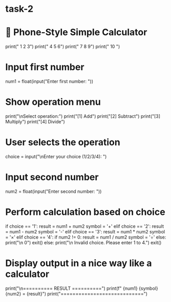 # task-2
# 📱 Phone-Style Simple Calculator

print(" 1 2 3")
print(" 4 5 6")
print(" 7 8 9")
print("   10 ")

# Input first number
num1 = float(input("Enter first number: "))

# Show operation menu
print("\nSelect operation:")
print("[1]  Add")
print("[2]  Subtract")
print("[3]   Multiply")
print("[4]  Divide")

# User selects the operation
choice = input("\nEnter your choice (1/2/3/4): ")

# Input second number
num2 = float(input("Enter second number: "))

# Perform calculation based on choice
if choice == '1':
    result = num1 + num2
    symbol = '+'
elif choice == '2':
    result = num1 - num2
    symbol = '-'
elif choice == '3':
    result = num1 * num2
    symbol = '×'
elif choice == '4':
    if num2 != 0:
        result = num1 / num2
        symbol = '÷'
    else:
        print("\n 0")
        exit()
else:
    print("\n Invalid choice. Please enter 1 to 4.")
    exit()

# Display output in a nice way like a calculator
print("\n========== RESULT ==========")
print(f"  {num1} {symbol} {num2} = {result}")
print("============================")
